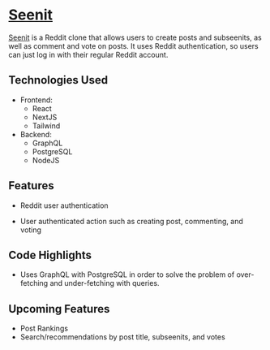 # [Seenit](https://github.com/kv2461/seenit)

 
 
[Seenit](https://github.com/kv2461/seenit) is a Reddit clone that allows users to create posts and subseenits, as well as comment and vote on posts. It uses Reddit authentication, so users can just log in with their regular Reddit account.
 
 ## Technologies Used
   * Frontend:
     * React
     * NextJS
     * Tailwind
   * Backend:
     * GraphQL
     * PostgreSQL
     * NodeJS
   
## Features
  * Reddit user authentication
<!--     * ![login](https://login.gif) -->
* User authenticated action such as creating post, commenting, and voting
<!--     * ![login](https://login.gif) -->

 
## Code Highlights
  * Uses GraphQL with PostgreSQL in order to solve the problem of over-fetching and under-fetching with queries.


 
 ## Upcoming Features
   * Post Rankings
   * Search/recommendations  by post title, subseenits, and votes
